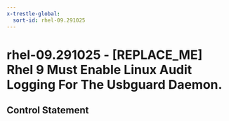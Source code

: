 ```yaml
---
x-trestle-global:
  sort-id: rhel-09.291025
---
```


# rhel-09.291025 - \[REPLACE_ME\] Rhel 9 Must Enable Linux Audit Logging For The Usbguard Daemon.

## Control Statement
